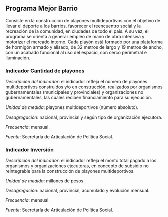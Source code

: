 ## Programa Mejor Barrio 

Consiste en la construcción de playones multideportivos con el objetivo de llevar el deporte a los barrios, favorecer el reencuentro social y la recreación de la comunidad, en ciudades de todo el país. A su vez, el programa se orienta a generar empleo de mano de obra intensiva y motorizar el mercado interno. Cada playón está formado por una plataforma de hormigón armado y alisado, de 32 metros de largo y 19 metros de ancho, con un acabado funcional al uso del espacio, con cerco perimetral e iluminación. 


### Indicador Cantidad de playones

*Descripción del indicador*: el indicador refleja el número de playones multideportivos construidos y/o en construcción, realizados por organismos gubernamentales (municipales y provinciales) y organizaciones no gubernamentales, las cuales reciben financiamiento para su ejecución.

*Unidad de medida*: playones multideportivos (número absoluto).

*Desagregación*: nacional, provincial y según tipo de organización ejecutora. 

*Frecuencia*: mensual.

*Fuente*: Secretaría de Articulación de Política Social.

### Indicador Inversión 

*Descripción del indicador*: el indicador refleja el monto total pagado a los organismos y  organizaciones ejecutoras, en concepto de subsidio no reintegrable para la construcción de playones multideportivos.

*Unidad de medida*: millones de pesos. 

*Desagregación*: nacional, provincial, acumulado y evolución mensual. 

*Frecuencia*: mensual.

*Fuente*: Secretaría de Articulación de Política Social.
